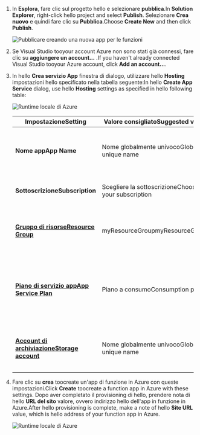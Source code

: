 1. <span data-ttu-id="58057-101">In **Esplora**, fare clic sul progetto hello e selezionare **pubblica**.</span><span class="sxs-lookup"><span data-stu-id="58057-101">In **Solution Explorer**, right-click hello project and select **Publish**.</span></span> <span data-ttu-id="58057-102">Selezionare **Crea nuovo** e quindi fare clic su **Pubblica**.</span><span class="sxs-lookup"><span data-stu-id="58057-102">Choose **Create New**  and then click **Publish**.</span></span> 

    ![Pubblicare creando una nuova app per le funzioni](./media/functions-vstools-publish/functions-vstools-publish-new-function-app.png)

2. <span data-ttu-id="58057-104">Se Visual Studio tooyour account Azure non sono stati già connessi, fare clic su **aggiungere un account...** .</span><span class="sxs-lookup"><span data-stu-id="58057-104">If you haven't already connected Visual Studio tooyour Azure account, click **Add an account...**.</span></span>  

3. <span data-ttu-id="58057-105">In hello **Crea servizio App** finestra di dialogo, utilizzare hello **Hosting** impostazioni hello specificato nella tabella seguente:</span><span class="sxs-lookup"><span data-stu-id="58057-105">In hello **Create App Service** dialog, use hello **Hosting** settings as specified in hello following table:</span></span> 

    ![Runtime locale di Azure](./media/functions-vstools-publish/functions-vstools-publish.png)

    | <span data-ttu-id="58057-107">Impostazione</span><span class="sxs-lookup"><span data-stu-id="58057-107">Setting</span></span>      | <span data-ttu-id="58057-108">Valore consigliato</span><span class="sxs-lookup"><span data-stu-id="58057-108">Suggested value</span></span>  | <span data-ttu-id="58057-109">Descrizione</span><span class="sxs-lookup"><span data-stu-id="58057-109">Description</span></span>                                |
    | ------------ |  ------- | -------------------------------------------------- |
    | <span data-ttu-id="58057-110">**Nome app**</span><span class="sxs-lookup"><span data-stu-id="58057-110">**App Name**</span></span> | <span data-ttu-id="58057-111">Nome globalmente univoco</span><span class="sxs-lookup"><span data-stu-id="58057-111">Globally unique name</span></span> | <span data-ttu-id="58057-112">Nome che identifica in modo univoco la nuova app per le funzioni.</span><span class="sxs-lookup"><span data-stu-id="58057-112">Name that uniquely identifies your new function app.</span></span> |
    | <span data-ttu-id="58057-113">**Sottoscrizione**</span><span class="sxs-lookup"><span data-stu-id="58057-113">**Subscription**</span></span> | <span data-ttu-id="58057-114">Scegliere la sottoscrizione</span><span class="sxs-lookup"><span data-stu-id="58057-114">Choose your subscription</span></span> | <span data-ttu-id="58057-115">Hello toouse di sottoscrizione di Azure.</span><span class="sxs-lookup"><span data-stu-id="58057-115">hello Azure subscription toouse.</span></span> |
    | <span data-ttu-id="58057-116">**[Gruppo di risorse](../articles/azure-resource-manager/resource-group-overview.md)**</span><span class="sxs-lookup"><span data-stu-id="58057-116">**[Resource Group](../articles/azure-resource-manager/resource-group-overview.md)**</span></span> | <span data-ttu-id="58057-117">myResourceGroup</span><span class="sxs-lookup"><span data-stu-id="58057-117">myResourceGroup</span></span> |  <span data-ttu-id="58057-118">Nome della risorsa hello gruppo in cui toocreate l'app di funzione.</span><span class="sxs-lookup"><span data-stu-id="58057-118">Name of hello resource group in which toocreate your function app.</span></span> |
    | <span data-ttu-id="58057-119">**[Piano di servizio app](../articles/azure-functions/functions-scale.md)**</span><span class="sxs-lookup"><span data-stu-id="58057-119">**[App Service Plan](../articles/azure-functions/functions-scale.md)**</span></span> | <span data-ttu-id="58057-120">Piano a consumo</span><span class="sxs-lookup"><span data-stu-id="58057-120">Consumption plan</span></span> | <span data-ttu-id="58057-121">Verificare che hello toochoose **consumo** in **dimensioni** quando si crea un nuovo piano.</span><span class="sxs-lookup"><span data-stu-id="58057-121">Make sure toochoose hello **Consumption** under **Size** when you create a new plan.</span></span>  |
    | <span data-ttu-id="58057-122">**[Account di archiviazione](../articles/storage/common/storage-create-storage-account.md#create-a-storage-account)**</span><span class="sxs-lookup"><span data-stu-id="58057-122">**[Storage account](../articles/storage/common/storage-create-storage-account.md#create-a-storage-account)**</span></span> | <span data-ttu-id="58057-123">Nome globalmente univoco</span><span class="sxs-lookup"><span data-stu-id="58057-123">Globally unique name</span></span> | <span data-ttu-id="58057-124">Usare un account di archiviazione esistente o crearne uno nuovo.</span><span class="sxs-lookup"><span data-stu-id="58057-124">Use an existing storage account or create a new one.</span></span>   |

4. <span data-ttu-id="58057-125">Fare clic su **crea** toocreate un'app di funzione in Azure con queste impostazioni.</span><span class="sxs-lookup"><span data-stu-id="58057-125">Click **Create** toocreate a function app in Azure with these settings.</span></span> <span data-ttu-id="58057-126">Dopo aver completato il provisioning di hello, prendere nota di hello **URL del sito** valore, ovvero indirizzo hello dell'app in funzione in Azure.</span><span class="sxs-lookup"><span data-stu-id="58057-126">After hello provisioning is complete, make a note of hello **Site URL** value, which is hello address of your function app in Azure.</span></span> 

    ![Runtime locale di Azure](./media/functions-vstools-publish/functions-vstools-publish-profile.png)
